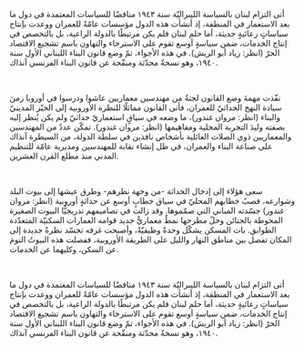 أتى التزام لبنان بالسياسة الليبراليّة سنة ١٩٤٣ مناقضًا للسياسات المعتمدة في دول ما بعد الاستعمار في المنطقة، إذ أنشأت هذه الدول مؤسسات عامّةً للعمران ووعدت بإنتاج سياساتٍ رعائيةٍ حديثة، أما حلم لبنان فلم يكن مرتبطًا بالدولة الراعية، بل بالتخصص في إنتاج الخدمات، ضمن سياسةٍ أوسع تقوم على الاسترخاء والتهاون باسم تشجيع الاقتصاد الحرّ (انظر: زياد أبو الريش). في هذه الأجواء، تمّ وضع قانون البناء اللبناني الأول سنة ١٩٤٠، وهو نسخةٌ محدّثة ومنقّحة عن قانون البناء الفرنسي آنذاك.

<br>

نفّذت مهمةَ وضع القانون لجنةٌ من مهندسين معماريين عاشوا ودرسوا في أوروبا زمنَ سيادة النهج الحداثيّ للعمران، فأتى القانون مماثلًا للنظرة الأوروبية إلى الحيّز المدينيّ والبناء (انظر: مروان غندور)، ما وضعه في سياقٍ استعماريّ حداثيّ ولم يكن يُنظر إليه بصفته وليدَ التجربة المحلية ومفاهيمها (انظر: مروان غندور). تمكّن عددٌ من المهندسين والمعماريين ذوي الصلات العائلية بأشخاص نافذين في سلطة الدولة، من السيطرة آنذاك على صناعة البناء والعمران، في ظل إنشاء نقابة للمهندسين ومديرية عامّة للتنظيم المدني منذ مطلع القرن العشرين.

<br>

سعى هؤلاء إلى إدخال الحداثة -من وجهة نظرهم- وطرق عيشها إلى بيوت البلد وشوارعه، فصبّ خطابهم المحليّ في سياق خطابٍ أوسع عن حداثةٍ أوروبية (انظر: مروان غندور) جسّدته المباني التي صمّموها. وقد زالت في تصاميمهم تدريجيًّا البيوت الصغيرة المحوطة بالجنائن وحلّ مطرحها نمطٌ معماريٌّ جديد قوامه العمارات السكنيّة المتعدّدة الطوابق. بات المسكن يشكّل وحدةً وظيفيّةً، وأصبحت غرفه تجسّد نظرةً جديدة إلى المكان تفصل بين مناطق النهار والليل على الطريقة الأوروبية، ففصلت هذه البيوتُ النومَ عن السكن، وكليهما عن الخدمات.

<br>

أتى التزام لبنان بالسياسة الليبراليّة سنة ١٩٤٣ مناقضًا للسياسات المعتمدة في دول ما بعد الاستعمار في المنطقة، إذ أنشأت هذه الدول مؤسسات عامّةً للعمران ووعدت بإنتاج سياساتٍ رعائيةٍ حديثة، أما حلم لبنان فلم يكن مرتبطًا بالدولة الراعية، بل بالتخصص في إنتاج الخدمات، ضمن سياسةٍ أوسع تقوم على الاسترخاء والتهاون باسم تشجيع الاقتصاد الحرّ (انظر: زياد أبو الريش). في هذه الأجواء، تمّ وضع قانون البناء اللبناني الأول سنة ١٩٤٠، وهو نسخةٌ محدّثة ومنقّحة عن قانون البناء الفرنسي آنذاك.
